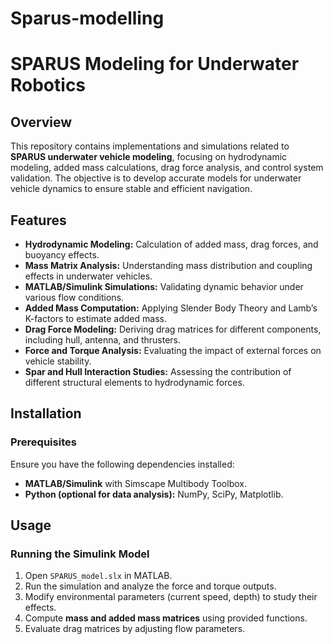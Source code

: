 # Sparus-modelling
# SPARUS Modeling for Underwater Robotics

## Overview
This repository contains implementations and simulations related to **SPARUS underwater vehicle modeling**, focusing on hydrodynamic modeling, added mass calculations, drag force analysis, and control system validation. The objective is to develop accurate models for underwater vehicle dynamics to ensure stable and efficient navigation.

## Features
- **Hydrodynamic Modeling:** Calculation of added mass, drag forces, and buoyancy effects.
- **Mass Matrix Analysis:** Understanding mass distribution and coupling effects in underwater vehicles.
- **MATLAB/Simulink Simulations:** Validating dynamic behavior under various flow conditions.
- **Added Mass Computation:** Applying Slender Body Theory and Lamb’s K-factors to estimate added mass.
- **Drag Force Modeling:** Deriving drag matrices for different components, including hull, antenna, and thrusters.
- **Force and Torque Analysis:** Evaluating the impact of external forces on vehicle stability.
- **Spar and Hull Interaction Studies:** Assessing the contribution of different structural elements to hydrodynamic forces.

## Installation
### Prerequisites
Ensure you have the following dependencies installed:
- **MATLAB/Simulink** with Simscape Multibody Toolbox.
- **Python (optional for data analysis):** NumPy, SciPy, Matplotlib.

## Usage
### Running the Simulink Model
1. Open `SPARUS_model.slx` in MATLAB.
2. Run the simulation and analyze the force and torque outputs.
3. Modify environmental parameters (current speed, depth) to study their effects.
4. Compute **mass and added mass matrices** using provided functions.
5. Evaluate drag matrices by adjusting flow parameters.
